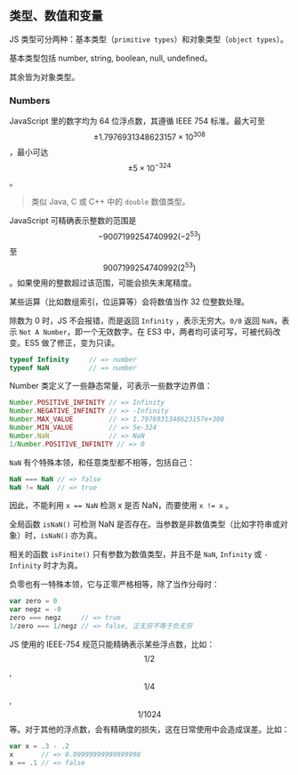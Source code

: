 ## 类型、数值和变量

JS 类型可分两种：基本类型（`primitive types`）和对象类型（`object types`）。

基本类型包括 number, string, boolean, null, undefined。

其余皆为对象类型。

### Numbers

JavaScript 里的数字均为 64 位浮点数，其遵循 IEEE 754 标准。最大可至 $$\pm1.7976931348623157 \times 10^{308}$$，最小可达 $$\pm5\times10^{-324}$$。

> 类似 Java, C 或 C++ 中的 `double` 数值类型。

JavaScript 可精确表示整数的范围是 $$-9007199254740992(-2^{53})$$ 至 $$9007199254740992(2^{53})$$。如果使用的整数超过该范围，可能会损失末尾精度。

某些运算（比如数组索引，位运算等）会将数值当作 32 位整数处理。

除数为 0 时，JS 不会报错，而是返回 `Infinity` ，表示无穷大。`0/0` 返回 `NaN`，表示 `Not A Number`，即一个无效数字。在 ES3 中，两者均可读可写，可被代码改变。ES5 做了修正，变为只读。

```javascript
typeof Infinity     // => number
typeof NaN          // => number
```

Number 类定义了一些静态常量，可表示一些数字边界值：

```javascript
Number.POSITIVE_INFINITY // => Infinity
Number.NEGATIVE_INFINITY // => -Infinity
Number.MAX_VALUE         // => 1.7976931348623157e+308
Number.MIN_VALUE         // => 5e-324
Number.NaN               // => NaN
1/Number.POSITIVE_INFINITY // => 0
```

`NaN` 有个特殊本领，和任意类型都不相等，包括自己：

```javascript
NaN === NaN // => false
NaN != NaN  // => true
```

因此，不能利用 `x == NaN` 检测 x 是否 NaN，而要使用 `x != x` 。

全局函数 `isNaN()` 可检测 NaN 是否存在。当参数是非数值类型（比如字符串或对象）时，`isNaN()` 亦为真。

相关的函数 `isFinite()` 只有参数为数值类型，并且不是 `NaN`, `Infinity` 或 `-Infinity` 时才为真。

负零也有一特殊本领，它与正零严格相等，除了当作分母时：

```javascript
var zero = 0
var negz = -0
zero === negz     // => true
1/zero === 1/negz // => false, 正无穷不等于负无穷
```

JS 使用的 IEEE-754 规范只能精确表示某些浮点数，比如：$$1/2$$, $$1/4$$, $$1/1024$$ 等。对于其他的浮点数，会有精确度的损失，这在日常使用中会造成误差。比如：

```javascript
var x = .3 - .2
x       // => 0.09999999999999998
x == .1 // => false
```
